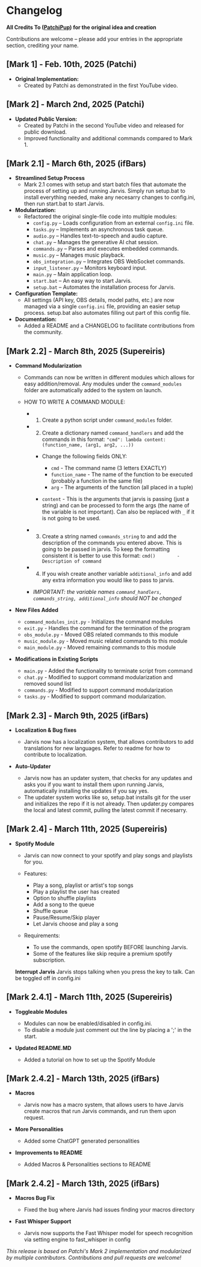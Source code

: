 # Changelog

**All Credits To ([PatchiPup](https://www.youtube.com/@PatchiPup)) for the original idea and creation**

Contributions are welcome – please add your entries in the appropriate section, crediting your name.

## [Mark 1] - Feb. 10th, 2025 (Patchi)
- **Original Implementation:**  
  - Created by Patchi as demonstrated in the first YouTube video.  

## [Mark 2] - March 2nd, 2025 (Patchi)
- **Updated Public Version:**  
  - Created by Patchi in the second YouTube video and released for public download.
  - Improved functionality and additional commands compared to Mark 1.

## [Mark 2.1] - March 6th, 2025 (ifBars)
- **Streamlined Setup Process**
  - Mark 2.1 comes with setup and start batch files that automate the process of setting up and running Jarvis. Simply run setup.bat to install everything needed, make any necesarry changes to config.ini, then run start.bat to start Jarvis.
- **Modularization:**  
  - Refactored the original single-file code into multiple modules:
    - `config.py` – Loads configuration from an external `config.ini` file.
    - `tasks.py` – Implements an asynchronous task queue.
    - `audio.py` – Handles text-to-speech and audio capture.
    - `chat.py` – Manages the generative AI chat session.
    - `commands.py` – Parses and executes embedded commands.
    - `music.py` – Manages music playback.
    - `obs_integration.py` – Integrates OBS WebSocket commands.
    - `input_listener.py` – Monitors keyboard input.
    - `main.py` – Main application loop.
    - `start.bat` – An easy way to start Jarvis.
    - `setup.bat` – Automates the installation process for Jarvis.
- **Configuration Template:**  
  - All settings (API key, OBS details, model paths, etc.) are now managed via a single `config.ini` file, providing an easier setup process. setup.bat also automates filling out part of this config file.
- **Documentation:**  
  - Added a README and a CHANGELOG to facilitate contributions from the community.

## [Mark 2.2] - March 8th, 2025 (Supereiris)
- **Command Modularization**
  - Commands can now be written in different modules which allows for easy addition/removal. Any modules under the `command_modules` folder are automatically added to the system on launch.

  - HOW TO WRITE A COMMAND MODULE:
    - 1. Create a python script under `command_modules` folder.

    - 2. Create a dictionary named `command_handlers` and add the commands in this format: `"cmd": lambda content: (function_name, (arg1, arg2, ...))`
      - Change the following fields ONLY:
        - `cmd` - The command name (3 letters EXACTLY)
        - `function_name` - The name of the function to be executed (probably a function in the same file)
        - `arg` - The arguments of the function (all placed in a tuple)

      - `content` - This is the arguments that jarvis is passing (just a string) and can be processed to form the args (the name of the variable is not important). Can also be replaced with `_` if it is not  going to be used.

    - 3. Create a string named `commands_string` to and add the description of the commands you entered above. This is going to be passed in jarvis. To keep the formatting consistent it is better to use this format: `cmd()        - Description of command`

    - 4. If you wish create another variable `additional_info` and add any extra information you would like to pass to jarvis.

    - *IMPORTANT: the variable names `command_handlers, commands_string, additional_info` should NOT be changed*

- **New Files Added**
  - `command_modules_init.py` - Initializes the command modules
  - `exit.py` - Handles the command for the termination of the program
  - `obs_module.py` - Moved OBS related commands to this module
  - `music_module.py` - Moved music related commands to this module
  - `main_module.py` - Moved remaining commands to this module

- **Modifications in Existing Scripts**
  - `main.py` - Added the functionality to terminate script from command
  - `chat.py` - Modified to support command modularization and removed sound list
  - `commands.py` - Modified to support command modularization
  - `tasks.py` - Modified to support command modularization.
  
## [Mark 2.3] - March 9th, 2025 (ifBars)
- **Localization & Bug fixes**
  - Jarvis now has a localization system, that allows contributors to add translations for new languages. Refer to readme for how to contribute to localization.
  
- **Auto-Updater**
  - Jarvis now has an updater system, that checks for any updates and asks you if you want to install them upon running Jarvis, automatically installing the updates if you say yes.
  - The updater system works like so, setup.bat installs git for the user and initializes the repo if it is not already. Then updater.py compares the local and latest commit, pulling the latest commit if necesarry.

## [Mark 2.4] - March 11th, 2025 (Supereiris)
- **Spotify Module**
  - Jarvis can now connect to your spotify and play songs and playlists for you.
  
  - Features:
    - Play a song, playlist or artist's top songs
    - Play a playlist the user has created
    - Option to shuffle playlists
    - Add a song to the queue
    - Shuffle queue
    - Pause/Resume/Skip player
    - Let Jarvis choose and play a song
  
  - Requirements:
    - To use the commands, open spotify BEFORE launching Jarvis.
    - Some of the features like skip require a premium spotify subscription.     
  
  **Interrupt Jarvis**
  Jarvis stops talking when you press the key to talk. Can be toggled off in config.ini

## [Mark 2.4.1] - March 11th, 2025 (Supereiris)
- **Toggleable Modules**
  - Modules can now be enabled/disabled in config.ini.
  - To disable a module just comment out the line by placing a ';' in the start.

- **Updated README.MD**
  - Added a tutorial on how to set up the Spotify Module

## [Mark 2.4.2] - March 13th, 2025 (ifBars)
- **Macros**
  - Jarvis now has a macro system, that allows users to have Jarvis create macros that run Jarvis commands, and run them upon request.
  
- **More Personalities**
  - Added some ChatGPT generated personalities

- **Improvements to README**
  - Added Macros & Personalities sections to README

## [Mark 2.4.2] - March 13th, 2025 (ifBars)
- **Macros Bug Fix**
  - Fixed the bug where Jarvis had issues finding your macros directory

- **Fast Whisper Support**
  - Jarvis now supports the Fast Whisper model for speech recognition via setting engine to fast_whisper in config

*This release is based on Patchi's Mark 2 implementation and modularized by multiple contributors. Contributions and pull requests are welcome!*